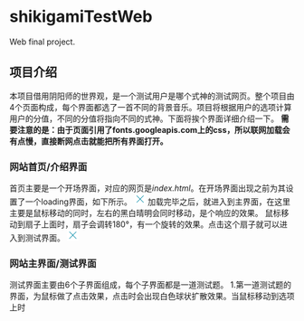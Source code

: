 # shikigamiTestWeb
Web final project.

## 项目介绍
本项目借用阴阳师的世界观，是一个测试用户是哪个式神的测试网页。整个项目由4个页面构成，每个界面都选了一首不同的背景音乐。项目将根据用户的选项计算用户的分值，不同的分值将指向不同的式神。下面将挨个界面详细介绍一下。
**需要注意的是：由于页面引用了fonts.googleapis.com上的css，所以联网加载会有点慢，直接断网点击就能把所有界面打开。**

### 网站首页/介绍界面
首页主要是一个开场界面，对应的网页是*index.html*。在开场界面出现之前为其设置了一个loading界面，如下所示。
![index loading](https://raw.githubusercontent.com/Shelro/todomvc/master/img/close.png)
加载完毕之后，就进入到主界面，在这里主要是鼠标移动的同时，左右的黑白晴明会同时移动，是个响应的效果。
鼠标移动到扇子上面时，扇子会调转180°，有一个旋转的效果。点击这个扇子就可以进入到测试界面。
![index main](https://raw.githubusercontent.com/Shelro/todomvc/master/img/close.png)

### 网站主界面/测试界面
测试界面主要由6个子界面组成，每个子界面都是一道测试题。
1.第一道测试题的界面，为鼠标做了点击效果，点击时会出现白色球状扩散效果。当鼠标移动到选项上时

